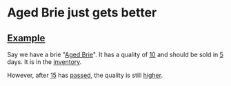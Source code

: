 
# Aged Brie just gets better

## [Example](- "aged-brie")

Say we have a brie "[Aged Brie](- "#itemName")".
It has a quality of [10](- "#itemQuality")
and should be sold in [5](- "#itemSellIn") days.
It is in the [inventory](- "setUpItem(#itemName, #itemQuality, #itemSellIn)").

However, after [15](- "#days") has [passed](- "updateQuality(#days)"),
the quality is still [higher](- "c:assertTrue=isHigher(#itemName, #itemQuality)").
